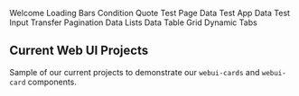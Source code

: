 <webui-data data-page-title="{COMPANY_SINGULAR} Content Delivery" data-page-subtitle="">
    <template slot="json" name="page-next-page">
        {
            "name":"About MyFi CDN",
            "href":"/about"
        }
    </template>
    <template slot="json" name="page-dropdown-test">
        [{"id":"1","name":"One"},{"id":"2","name":"Two"}]
    </template>
</webui-data>
<webui-data-loader src="/mock-data.json" data-trigger="mock-report"></webui-data-loader>

<webui-alert data-subscribe="page-alert"></webui-alert>

<webui-tabs pad="var(--padding)" vertical data-subscribe="session-home-tab-index:setTab">
    <webui-button slot="tabs">Welcome</webui-button>
    <webui-content slot="content" src="/d/en-US/content/welcome.md"></webui-content>
    <webui-button slot="tabs">Loading Bars</webui-button>
    <webui-content slot="content" src="/d/en-US/content/loading-bars.md"></webui-content>
    <webui-button slot="tabs">Condition</webui-button>
    <webui-content slot="content" src="/d/en-US/content/condition.md"></webui-content>
    <webui-button slot="tabs">Quote</webui-button>
    <webui-content slot="content" src="/d/en-US/content/quote.md"></webui-content>
    <webui-button slot="tabs">Test Page Data</webui-button>
    <webui-content slot="content" src="/d/en-US/content/test-page-data.md"></webui-content>
    <webui-button slot="tabs">Test App Data</webui-button>
    <webui-content slot="content" src="/d/en-US/content/test-app-data.md"></webui-content>
    <webui-button slot="tabs">Test Input Transfer</webui-button>
    <webui-content slot="content" src="/d/en-US/content/test-input.md"></webui-content>
    <webui-button slot="tabs">Pagination</webui-button>
    <webui-content slot="content" src="/d/en-US/content/pagination.md"></webui-content>
    <webui-button slot="tabs">Data Lists</webui-button>
    <webui-content slot="content" src="/d/en-US/content/lists.md"></webui-content>
    <webui-button slot="tabs">Data Table</webui-button>
    <webui-content slot="content" src="/d/en-US/content/table.md"></webui-content>
    <webui-button slot="tabs">Grid</webui-button>
    <webui-content slot="content" src="/d/en-US/content/grid.md"></webui-content>
    <webui-button slot="tabs">Dynamic Tabs</webui-button>
    <webui-content slot="content" src="/d/en-US/content/dynamic-tabs.md"></webui-content>
</webui-tabs>

<webui-data data-page-loaded="1"></webui-data>

## Current Web UI Projects

Sample of our current projects to demonstrate our `webui-cards` and `webui-card` components.

<webui-cards src="https://webui.stoicdreams.com/cards/webui-powered-websites.json" card-width="500"></webui-cards>
